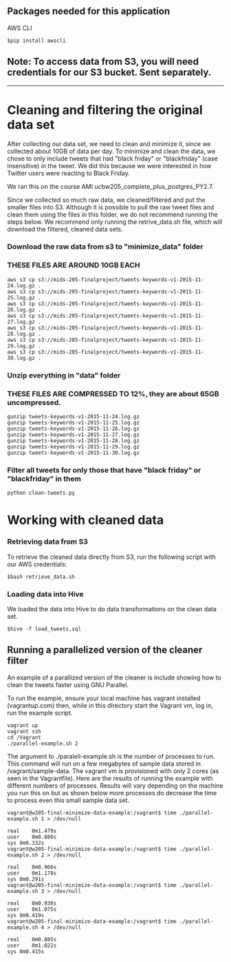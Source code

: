 ## Packages needed for this application
AWS CLI

```$pip install awscli```

## Note: To access data from S3, you will need credentials for our S3 bucket. Sent separately.
------------------------------
# Cleaning and filtering the original data set
After collecting our data set, we need to clean and minimize it, since we collected about 10GB of data per day.  To minimize and clean the data, we chose to only include tweets that had "black friday" or "blackfriday" (case insensitive) in the tweet. We did this because we were interested in how Twitter users were reacting to Black Friday.

We ran this on the course AMI ucbw205_complete_plus_postgres_PY2.7.

Since we collected so much raw data, we cleaned/filtered and put the smaller files into S3. Although it is possible to pull the raw tweet files and clean them using the files in this folder, we do not recommend running the steps below. We recommend only running the retrive_data.sh file, which will download the filtered, cleaned data sets.

### Download the raw data from s3 to "minimize_data" folder
### THESE FILES ARE AROUND 10GB EACH
```
aws s3 cp s3://mids-205-finalproject/tweets-keywords-v1-2015-11-24.log.gz .
aws s3 cp s3://mids-205-finalproject/tweets-keywords-v1-2015-11-25.log.gz .
aws s3 cp s3://mids-205-finalproject/tweets-keywords-v1-2015-11-26.log.gz .
aws s3 cp s3://mids-205-finalproject/tweets-keywords-v1-2015-11-27.log.gz .
aws s3 cp s3://mids-205-finalproject/tweets-keywords-v1-2015-11-28.log.gz .
aws s3 cp s3://mids-205-finalproject/tweets-keywords-v1-2015-11-29.log.gz .
aws s3 cp s3://mids-205-finalproject/tweets-keywords-v1-2015-11-30.log.gz .
```

### Unzip everything in "data" folder
### THESE FILES ARE COMPRESSED TO 12%, they are about 65GB uncompressed.
```
gunzip tweets-keywords-v1-2015-11-24.log.gz
gunzip tweets-keywords-v1-2015-11-25.log.gz
gunzip tweets-keywords-v1-2015-11-26.log.gz
gunzip tweets-keywords-v1-2015-11-27.log.gz
gunzip tweets-keywords-v1-2015-11-28.log.gz
gunzip tweets-keywords-v1-2015-11-29.log.gz
gunzip tweets-keywords-v1-2015-11-30.log.gz
```

### Filter all tweets for only those that have "black friday" or "blackfriday" in them
```python clean-tweets.py```

# Working with cleaned data
### Retrieving data from S3
To retrieve the cleaned data directly from S3, run the following script with our AWS credentials:

```$bash retrieve_data.sh```

### Loading data into Hive
We loaded the data into Hive to do data transformations on the clean data set.

```$hive -f load_tweets.sql```

## Running a parallelized version of the cleaner filter

An example of a parallized version of the cleaner is include showing how to clean
the tweets faster using GNU Parallel.

To run the example, ensure your local machine has vagrant installed (vagrantup.com)
then, while in this directory start the Vagrant vm, log in, run the example script.

    vagrant up
    vagrant ssh
    cd /Vagrant
    ./parallel-example.sh 2

The argument to ./paralell-example.sh is the number of processes to run. This command
will run on a few megabytes of sample data stored in /vagrant/sample-data. The vagrant vm
is provisioned with only 2 cores (as seen in the Vagrantfile). Here are the results of
running the example with different numbers of processes. Results will vary depending on
the machine you run this on but as shown below more processes do decrease the time to
process even this small sample data set.

    vagrant@w205-final-minimize-data-example:/vagrant$ time ./parallel-example.sh 1 > /dev/null

    real	0m1.479s
    user	0m0.880s
    sys	0m0.332s
    vagrant@w205-final-minimize-data-example:/vagrant$ time ./parallel-example.sh 2 > /dev/null

    real	0m0.966s
    user	0m1.178s
    sys	0m0.291s
    vagrant@w205-final-minimize-data-example:/vagrant$ time ./parallel-example.sh 3 > /dev/null

    real	0m0.938s
    user	0m1.075s
    sys	0m0.419s
    vagrant@w205-final-minimize-data-example:/vagrant$ time ./parallel-example.sh 4 > /dev/null

    real	0m0.885s
    user	0m1.022s
    sys	0m0.415s

